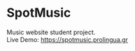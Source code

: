 # SpotMusic
 Music website student project. <br>
 Live Demo: <a href="https://spotmusic.prolingua.gr" target="_blank">https://spotmusic.prolingua.gr</a> 
